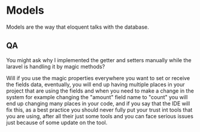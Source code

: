 # Models

Models are the way that eloquent talks with the database.

## QA

You might ask why I implemented the getter and setters manually while
the laravel is handling it by magic methods?

Will if you use the magic properties everywhere you want to set
or receive the fields data, eventually, you will end up having
multiple places in your project that are using the fields and
when you need to make a change in the system for example changing
the "amount" field name to "count" you will end up changing many
places in your code, and if you say that the IDE will fix this, as
a best practice you should never fully put your trust int tools
that you are using, after all their just some tools and you can
face serious issues just because of some update on the tool.
